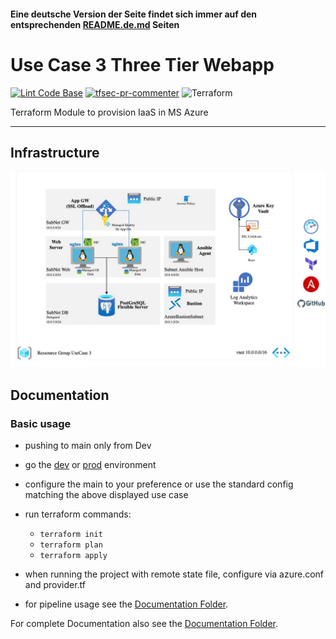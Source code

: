 #### Eine deutsche Version der Seite findet sich immer auf den entsprechenden [README.de.md](README.de.md) Seiten 

# Use Case 3 Three Tier Webapp

[![Lint Code Base](https://github.com/PKehnel/Azure-3-Tier-Webapp/actions/workflows/linter.yml/badge.svg)](https://github.com/PKehnel/Azure-3-Tier-Webapp/actions/workflows/linter.yml)
[![tfsec-pr-commenter](https://github.com/PKehnel/Azure-3-Tier-Webapp/actions/workflows/tfsec_pr_commenter.yml/badge.svg)](https://github.com/PKehnel/Azure-3-Tier-Webapp/actions/workflows/tfsec_pr_commenter.yml)
![Terraform](https://img.shields.io/badge/terraform-%235835CC.svg?style=for-the-badge&logo=terraform&logoColor=white)

Terraform Module to provision IaaS in MS Azure

---

## Infrastructure

![Architecture Overview](Documentation/images/UC3-Architecture.jpg?raw=true "Architecture Overview")

## Documentation

### Basic usage

- pushing to main only from Dev
- go the [dev](Terraform/stage/dev) or [prod](Terraform/stage/prod) environment
- configure the main to your preference or use the standard config matching the above displayed use case
- run terraform commands:
  - `terraform init`
  - `terraform plan`
  - `terraform apply`

- when running the project with remote state file, configure via azure.conf and provider.tf
- for pipeline usage see the [Documentation Folder](/Documentation).

For complete Documentation also see the [Documentation Folder](/Documentation).

